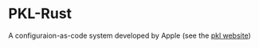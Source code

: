 # PKL-Rust 

A configuraion-as-code system developed by Apple (see the [pkl website](https://pkl-lang.org))

